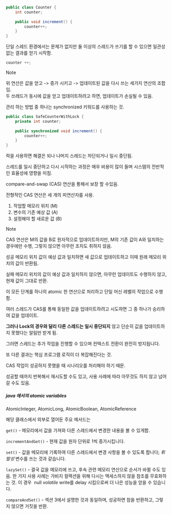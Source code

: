 
```java
public class Counter {
    int counter; 
 
    public void increment() {
        counter++;
    }
}
```

단일 스레드 환경에서는 문제가 없지만 둘 이상의 스레드가 쓰기를 할 수 있으면 일관성 없는 결과를 얻기 시작함.

```java
counter ++;
```

>[!NOTE]
>위 연산은 값을 얻고 -> 증가 시키고 -> 업데이트된 값을 다시 쓰는 세가지 연산의 조합임. \
>두 쓰레드가 동시에 값을 얻고 업데이트하려고 하면, 업데이트가 손실될 수 있음.

관리 하는 방법 중 하나는 synchronized 키워드를 사용하는 것.

```java
public class SafeCounterWithLock {
    private int counter;
 
    public synchronized void increment() {
        counter++;
    }
}
```


락을 사용하면 해결은 되나 나머지 스레드는 차단되거나 일시 중단됨.

스레드를 일시 중단하고 다시 시작하는 과정은 매우 비용이 많이 들며 시스템의 전반적인 효율성에 영향을 미침.

compare-and-swap (CAS) 연산을 통해서 보장 할 수있음.

전형적인 CAS 연산은 세 개의 피연산자를 사용.

1. 작업할 메모리 위치 (M)
2. 변수의 기존 예상 값 (A)
3. 설정해야 할 새로운 값 (B)

>[!NOTE]
>CAS 연산은 M의 값을 B로 원자적으로 업데이트하지만, M의 기존 값이 A와 일치하는 경우에만 수행, 그렇지 않으면 아무런 조치도 취하지 않음.

성공 
메모리 위치 값이 예상 값과 일치하면 새 값으로 업데이트하고 이때 원래 메모리 위치의 값이 반환됨.

실패 
메모리 위치의 값이 예상 값과 일치하지 않으면, 아무런 업데이트도 수행하지 않고, 현재 값이 그대로 반환.

이 모든 단계를 하나의 atomic 한 연산으로 처리하고 단일 머신 레벨의 작업으로 수행함.

여러 스레드가 CAS를 통해 동일한 값을 업데이트하려고 시도하면 그 중 하나가 승리하여 값을 업데이트.

**그러나 Lock의 경우와 달리 다른 스레드는 일시 중단되지** 않고 단순히 값을 업데이트하지 못했다는 알림만 받게 됨.

그러면 스레드는 추가 작업을 진행할 수 있으며 컨텍스트 전환이 완전히 방지됩니다.

또 다른 결과는 핵심 프로그램 로직이 더 복잡해진다는 것.

CAS 작업이 성공하지 못했을 때 시나리오를 처리해야 하기 때문.

성공할 때까지 반복해서 재시도할 수도 있고, 사용 사례에 따라 아무것도 하지 않고 넘어갈 수도 있음.

##### java 에서의 atomic variables 

AtomicInteger, AtomicLong, AtomicBoolean, AtomicReference

해당 클래스에서 외부로 열어둔 주요 메서드는

`get()` - 메모리에서 값을 가져와 다른 스레드에서 변경한 내용을 볼 수 있게함.

`incrementAndGet()` - 현재 값을 원자 단위로 1씩 증가시킵니다.

`set()` - 값을 메모리에 기록하여 다른 스레드에서 변경 사항을 볼 수 있도록 합니다; _휘발성_ 변수를 쓰는 것과 같습니다.

`lazySet()` - 결국 값을 메모리에 쓰고, 후속 관련 메모리 연산으로 순서가 바뀔 수도 있음.
한 가지 사용 사례는 가비지 컬렉션을 위해 다시는 액세스하지 않을 참조를 무효화하는 것.
이 경우  null _volatile_ write를 delay 시킴으로써 더 나은 성능을 얻을 수 있습니다.

`compareAndSet()` - 섹션 3에서 설명한 것과 동일하며, 성공하면 참을 반환하고, 그렇지 않으면 거짓을 반환.